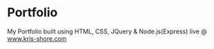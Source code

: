 # Portfolio
My Portfolio built using HTML, CSS, JQuery & Node.js(Express)
live @ www.kris-shore.com
